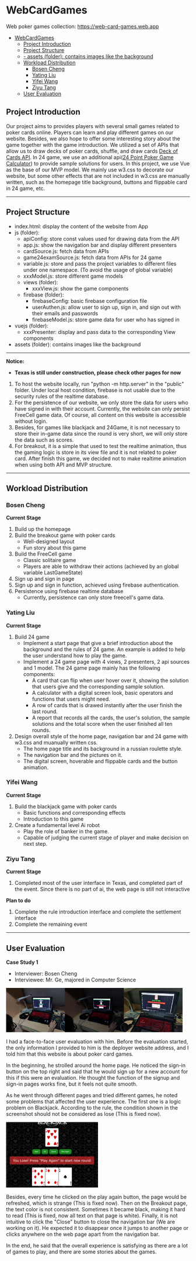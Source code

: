 # WebCardGames
Web poker games collection: https://web-card-games.web.app

- [WebCardGames](#webcardgames)
  - [Project Introduction](#project-introduction)
  - [Project Structure](#project-structure)
  - [- assets (folder): contains images like the background](#--assets-folder-contains-images-like-the-background)
  - [Workload Distribution](#workload-distribution)
    - [Bosen Cheng](#bosen-cheng)
    - [Yating Liu](#yating-liu)
    - [Yifei Wang](#yifei-wang)
    - [Ziyu Tang](#ziyu-tang)
  - [User Evaluation](#user-evaluation)


## Project Introduction
Our project aims to provides players with several small games related to poker cards online. Players can learn and play different games on our website. Besides, we also hope to offer some interesting story about the game together with the game introduction.
We utilized a set of APIs that allow us to draw decks of poker cards, shuffle, and draw cards [Deck of Cards API](https://stackoverflow.com/questions/6957443/how-to-display-div-after-click-the-button-in-javascript). In 24 game, we use an additional api([24 Point Poker Game Calculator](https://helloacm.com/24/)) to provide sample solutions for users. In this project, we use Vue as the base of our MVP model. We mainly use w3.css to decorate our website, but some other effects that are not included in w3.css are manually written, such as the homepage title background, buttons and flippable card in 24 game, etc.

---
## Project Structure 
- index.html: display the content of the website from App
- js (folder):
    - apiConfig: store const values used for drawing data from the API
    - app.js: show the navigation bar and display different presenters
    - cardSource.js: fetch data from APIs
    - game24examSource.js: fetch data from APIs for 24 game
    - variable.js: store and pass the project variables to different files under one namespace. (To avoid the usage of global variable)
    - xxxModel.js: store different game models
    - views (folder):
        - xxxView.js: show the game components
    - firebase (folder):
        - firebaseConfig: basic firebase configuration file
        - userAuthen.js: allow user to sign up, sign in, and sign out with their emails and passwords
        - firebaseModel.js: store game data for user who has signed in
- vuejs (folder):
    - xxxPresenter: display and pass data to the corresponding View components
- assets (folder): contains images like the background 
---

**Notice:** 

- **Texas is still under construction, please check other pages for now**
1. To host the website locally, run "python -m http.server" in the "public" folder. Under local host condition, firebase is not usable due to the security rules of the realtime database.
2. For the persistence of our website, we only store the data for users who have signed in with their account. Currently, the website can only persist FreeCell game data. Of course, all content on this website is accessible without login.
3. Besides, for games like blackjack and 24Game, it is not necessary to store their in-game data since the round is very short, we will only store the data such as scores.
4. For breakout, it is a simple that used to test the realtime animation, thus the gaming logic is store in its view file and it is not related to poker card. After finish this game, we decided not to make realtime animation when using both API and MVP structure.   

---

## Workload Distribution 

### Bosen Cheng
**Current Stage**
1. Build up the homepage
2. Build the breakout game with poker cards
    - Well-designed layout 
    - Fun story about this game
3. Build the FreeCell game
    - Classic solitaire game
    - Players are able to withdraw their actions (achieved by an global variable LastGameState)
4. Sign up and sign in page
5. Sign up and sign in function, achieved using firebase authentication.
6. Persistence using firebase realtime database
    - Currently, persistence can only store freecell's game data.

### Yating Liu
**Current Stage**
1. Build 24 game
    - Implement a start page that give a brief introduction about the background and the rules of 24 game. An example is added to help the user understand how to play the game.
    - Implement a 24 game page with 4 views, 2 presenters, 2 api sources and 1 model. The 24 game page mainly has the following components:
        - A card that can flip when user hover over it, showing the solution that users give and the corresponding sample solution.
        - A calculator with a digital screen look, basic operators and functions that users might need. 
        - A row of cards that is drawed instantly after the user finish the last round.
        - A report that records all the cards, the user's solution, the sample solutions and the total score when the user finished all ten rounds.
3. Design overall style of the home page, navigation bar and 24 game with w3.css and muanually written css.
    - The home page title and its background in a russian roulette style.
    - The navigation bar and the pictures on it.
    - The digital screen, hoverable and flippable cards and the button animation.

### Yifei Wang
**Current Stage**
1. Build the blackjack game with poker cards
    - Basic functions and corresponding effects
    - Introduction to this game
2. Create a fundamental level Ai robot
    - Play the role of banker in the game.
    - Capable of judging the current stage of player and make decision on next step.

###  Ziyu Tang
**Current Stage**
1. Completed most of the user interface in Texas, and completed part of the event. Since there is no part of ai, the web page is still not interactive


**Plan to do**
1. Complete the rule introduction interface and complete the settlement interface
2. Complete the remaining event

---
## User Evaluation

**Case Study 1**

 - Interviewer: Bosen Cheng
 - Interviewee: Mr. Ge, majored in Computer Science

<img src="./public/assets/Ue1.jpg" width="32%"><img src="./public/assets/Ue2.jpg" width="32%"><img src="./public/assets/Ue3.jpg" width="32%">

I had a face-to-face user evaluation with him. Before the evaluation started, the only information I provided to him is the deployer website address, and I told him that this website is about poker card games.

In the beginning, he strolled around the home page. He noticed the sign-in button on the top right and said that he would sign up for a new account for this if this were an evaluation. He thought the function of the signup and sign-in pages works fine, but it feels not quite smooth. 

As he went through different pages and tried different games, he noted some problems that affected the user experience. The first one is a logic problem on Blackjack. According to the rule, the condition shown in the screenshot should not be considered as lose (This is fixed now). 

<img src="./public/assets/Er1.png" width="50%">

Besides, every time he clicked on the play again button, the page would be refreshed, which is strange (This is fixed now). Then on the Breakout page, the text color is not consistent. Sometimes it became black, making it hard to read (This is fixed, now all text on that page is white). Finally, it is not intuitive to click the "Close" button to close the navigation bar (We are working on it). He expected it to disappear once it jumps to another page or clicks anywhere on the web page apart from the navigation bar.

In the end, he said that the overall experience is satisfying as there are a lot of games to play, and there are some stories about the games. 
